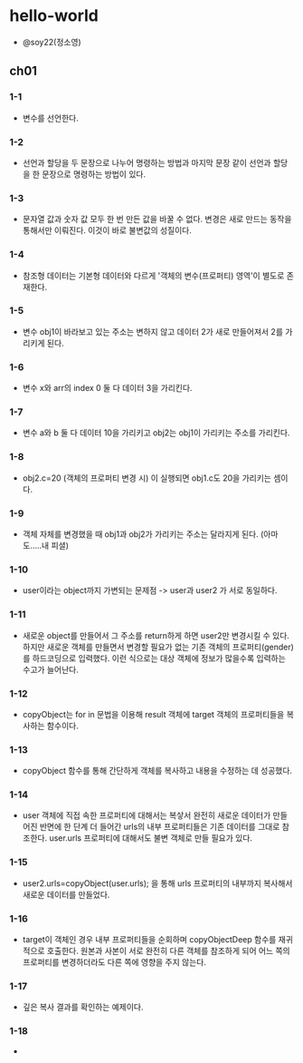 # hello-world
- @soy22(정소영)

## ch01
### 1-1
- 변수를 선언한다.
### 1-2
- 선언과 할당을 두 문장으로 나누어 명령하는 방법과 마지막 문장 같이 선언과 할당을 한 문장으로 명령하는 방법이 있다.
### 1-3
- 문자열 값과 숫자 값 모두 한 번 만든 값을 바꿀 수 없다. 변경은 새로 만드는 동작을 통해서만 이뤄진다. 이것이 바로 불변값의 성질이다.
### 1-4
- 참조형 데이터는 기본형 데이터와 다르게 '객체의 변수(프로퍼티) 영역'이 별도로 존재한다.
### 1-5
- 변수 obj1이 바라보고 있는 주소는 변하지 않고 데이터 2가 새로 만들어져서 2를 가리키게 된다.
### 1-6
- 변수 x와 arr의 index 0 둘 다 데이터 3을 가리킨다.
### 1-7
- 변수 a와 b 둘 다 데이터 10을 가리키고 obj2는 obj1이 가리키는 주소를 가리킨다.
### 1-8
- obj2.c=20 (객체의 프로퍼티 변경 시) 이 실행되면 obj1.c도 20을 가리키는 셈이다.
### 1-9
- 객체 자체를 변경했을 때 obj1과 obj2가 가리키는 주소는 달라지게 된다. (아마도.....내 피셜)
### 1-10
- user이라는 object까지 가변되는 문제점 -> user과 user2 가 서로 동일하다.
### 1-11
- 새로운 object를 만들어서 그 주소를 return하게 하면 user2만 변경시킬 수 있다. 
  하지만 새로운 객체를 만들면서 변경할 필요가 없는 기존 객체의 프로퍼티(gender)를 하드코딩으로 입력했다. 이런 식으로는 대상 객체에 정보가 많을수록 입력하는 수고가 늘어난다.
### 1-12
- copyObject는 for in 문법을 이용해 result 객체에 target 객체의 프로퍼티들을 복사하는 함수이다. 
### 1-13
- copyObject 함수를 통해 간단하게 객체를 복사하고 내용을 수정하는 데 성공했다.
### 1-14
- user 객체에 직접 속한 프로퍼티에 대해서는 복샇서 완전히 새로운 데이터가 만들어진 반면에 한 단계 더 들어간 urls의 내부 프로퍼티들은 기존 데이터를 그대로 참조한다. user.urls 프로퍼티에 대해서도 불변 객체로 만들 필요가 있다.
### 1-15
- user2.urls=copyObject(user.urls); 을 통해 urls 프로퍼티의 내부까지 복사해서 새로운 데이터를 만들었다.
### 1-16
- target이 객체인 경우 내부 프로퍼티들을 순회하며 copyObjectDeep 함수를 재귀적으로 호출한다. 원본과 사본이 서로 완전히 다른 객체를 참조하게 되어 어느 쪽의 프로퍼티를 변경하더라도 다른 쪽에 영향을 주지 않는다.
### 1-17
- 깊은 복사 결과를 확인하는 예제이다.
### 1-18
- 
